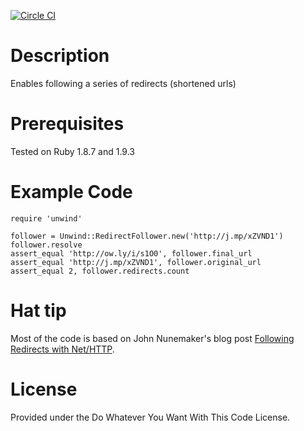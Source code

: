 [![Circle CI](https://ci.dox.pub/gh/doximity/unwind.svg?style=svg)](https://ci.dox.pub/gh/doximity/unwind)

# Description
Enables following a series of redirects (shortened urls)

# Prerequisites
Tested on Ruby 1.8.7 and 1.9.3

# Example Code
	require 'unwind'

	follower = Unwind::RedirectFollower.new('http://j.mp/xZVND1')
	follower.resolve
	assert_equal 'http://ow.ly/i/s1O0', follower.final_url
	assert_equal 'http://j.mp/xZVND1', follower.original_url
	assert_equal 2, follower.redirects.count

# Hat tip
Most of the code is based on John Nunemaker's blog post [Following Redirects with Net/HTTP](http://railstips.org/blog/archives/2009/03/04/following-redirects-with-nethttp/).

# License
Provided under the Do Whatever You Want With This Code License.
